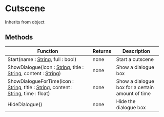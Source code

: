 # Cutscene
Inherits from object
## Methods
|Function|Returns|Description|
|---|---|---|
|Start(name : [String](../Static/String.md), full : bool)|none|Start a cutscene|
|ShowDialogue(icon : [String](../Static/String.md), title : [String](../Static/String.md), content : [String](../Static/String.md))|none|Show a dialogue box|
|ShowDialogueForTime(icon : [String](../Static/String.md), title : [String](../Static/String.md), content : [String](../Static/String.md), time : float)|none|Show a dialogue box for a certain amount of time|
|HideDialogue()|none|Hide the dialogue box|
